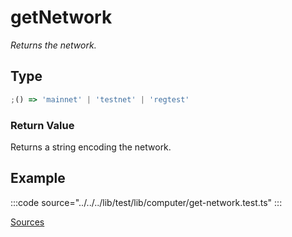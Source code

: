 # getNetwork

_Returns the network._

## Type

```ts
;() => 'mainnet' | 'testnet' | 'regtest'
```

### Return Value

Returns a string encoding the network.

## Example

:::code source="../../../lib/test/lib/computer/get-network.test.ts" :::

<a href="https://github.com/bitcoin-computer/monorepo/blob/main/packages/lib/test/lib/computer/get-network.test.ts" target=_blank>Sources</a>
